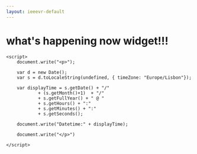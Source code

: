 ```yaml
---
layout: ieeevr-default
---
```


<div>
    <h1 id="past-conferences"> what's happening now widget!!! </h1>
    
    

    <script>
        document.write("<p>");
    
        var d = new Date();
        var s = d.toLocaleString(undefined, { timeZone: "Europe/Lisbon"});
    
        var displayTime = s.getDate() + "/"
                + (s.getMonth()+1)  + "/" 
                + s.getFullYear() + " @ "  
                + s.getHours() + ":"  
                + s.getMinutes() + ":" 
                + s.getSeconds();
        
        document.write("Datetime:" + displayTime);
        
        document.write("</p>")
    
    </script>




</div>